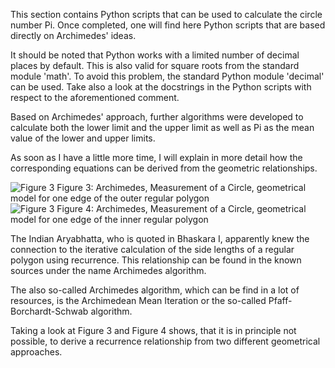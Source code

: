 This section contains Python scripts that can be used to calculate the circle number Pi. Once completed, one will find here Python scripts that are based directly on Archimedes' ideas.

It should be noted that Python works with a limited number of decimal places by default. This is also valid for square roots from the standard module 'math'. To avoid this problem, the standard Python module 'decimal' can be used. Take also a look at the docstrings in the Python scripts with respect to the aforementioned comment.

Based on Archimedes' approach, further algorithms were developed to calculate both the lower limit and the upper limit as well as Pi as the mean value of the lower and upper limits.

As soon as I have a little more time, I will explain in more detail how the corresponding equations can be derived from the geometric relationships. 

<img src="\images/archimedes_figure3.png" alt="Figure 3">
Figure 3: Archimedes, Measurement of a Circle, geometrical model for one edge of the outer regular polygon
<br/>

<img src="\images/archimedes_figure4.png" alt="Figure 3">
Figure 4: Archimedes, Measurement of a Circle, geometrical model for one edge of the inner regular polygon
<br/>

The Indian Aryabhatta, who is quoted in Bhaskara I, apparently knew the connection to the iterative calculation of the side lengths of a regular polygon using recurrence. This relationship can be found in the known sources under the name Archimedes algorithm.

The also so-called Archimedes algorithm, which can be find in a lot of resources, is the Archimedean Mean Iteration or the so-called Pfaff-Borchardt-Schwab algorithm. 

Taking a look at Figure 3 and Figure 4 shows, that it is in principle not possible, to derive a recurrence relationship from two different geometrical approaches.
